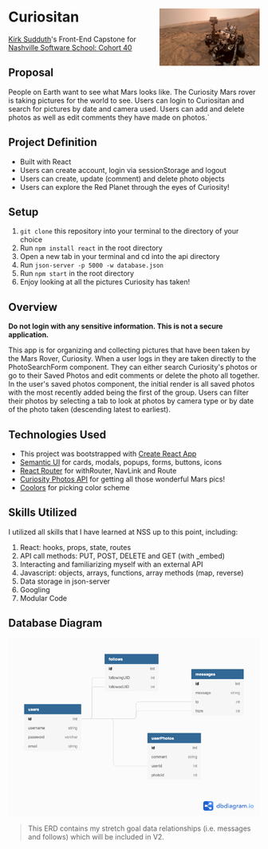 # Curiositan<img align="right" src="./src/images/curiositySelfie.png"  height=115  width=201  alt="Curiosity!"/>

[Kirk Sudduth](https://www.linkedin.com/in/kirksudduth/)'s Front-End Capstone for [Nashville Software School: Cohort 40](https://github.com/nss-cohort-40)

## Proposal

People on Earth want to see what Mars looks like. The Curiosity Mars rover is taking pictures for the world to see. Users can login to Curiositan and search for pictures by date and camera used. Users can add and delete photos as well as edit comments they have made on photos.`

## Project Definition

- Built with React
- Users can create account, login via sessionStorage and logout
- Users can create, update (comment) and delete photo objects
- Users can explore the Red Planet through the eyes of Curiosity!

## Setup

1. `git clone` this repository into your terminal to the directory of your choice
1. Run `npm install react` in the root directory
1. Open a new tab in your terminal and cd into the api directory
1. Run `json-server -p 5000 -w database.json`
1. Run `npm start` in the root directory
1. Enjoy looking at all the pictures Curiosity has taken!

## Overview

**Do not login with any sensitive information. This is not a secure application.**

This app is for organizing and collecting pictures that have been taken by the Mars Rover, Curiosity. When a user logs in they are taken directly to the PhotoSearchForm component. They can either search Curiosity's photos or go to their Saved Photos and edit comments or delete the photo all together. In the user's saved photos component, the initial render is all saved photos with the most recently added being the first of the group. Users can filter their photos by selecting a tab to look at photos by camera type or by date of the photo taken (descending latest to earliest).

## Technologies Used

- This project was bootstrapped with [Create React App](https://reactjs.org/docs/create-a-new-react-app.html#create-react-app)
- [Semantic UI](https://react.semantic-ui.com/) for cards, modals, popups, forms, buttons, icons
- [React Router](https://reactrouter.com/web/guides/quick-start) for withRouter, NavLink and Route
- [Curiosity Photos API](https://github.com/chrisccerami/mars-photo-api) for getting all those wonderful Mars pics!
- [Coolors](https://coolors.co/) for picking color scheme

## Skills Utilized

I utilized all skills that I have learned at NSS up to this point, including:

1. React: hooks, props, state, routes
2. API call methods: PUT, POST, DELETE and GET (with \_embed)
3. Interacting and familiarizing myself with an external API
4. Javascript: objects, arrays, functions, array methods (map, reverse)
5. Data storage in json-server
6. Googling
7. Modular Code

## Database Diagram

![Curiositan ERD](./src/images/CuriositanERD.png)

> This ERD contains my stretch goal data relationships (i.e. messages and follows) which will be included in V2.
